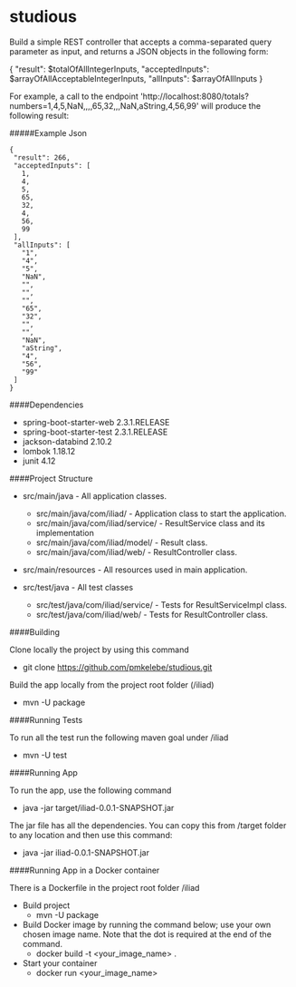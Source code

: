 # studious
Build a simple REST controller that accepts a comma-separated query parameter as input, and returns a JSON objects in the following form:

 

{
    "result": $totalOfAllIntegerInputs,
    "acceptedInputs": $arrayOfAllAcceptableIntegerInputs,
    "allInputs": $arrayOfAllInputs
}

 

For example, a call to the endpoint 'http://localhost:8080/totals?numbers=1,4,5,NaN,,,,65,32,,,NaN,aString,4,56,99' will produce the following result:

 
#####Example Json
 ```
{
  "result": 266,
  "acceptedInputs": [
    1,
    4,
    5,
    65,
    32,
    4,
    56,
    99
  ],
  "allInputs": [
    "1",
    "4",
    "5",
    "NaN",
    "",
    "",
    "",
    "65",
    "32",
    "",
    "",
    "NaN",
    "aString",
    "4",
    "56",
    "99"
  ]
}
```
####Dependencies 
- spring-boot-starter-web 2.3.1.RELEASE
- spring-boot-starter-test 2.3.1.RELEASE
- jackson-databind 2.10.2
- lombok 1.18.12
- junit 4.12

####Project Structure
- src/main/java - All application classes.
  - src/main/java/com/iliad/ - Application class to start the application.
  - src/main/java/com/iliad/service/ - ResultService class and its implementation
  - src/main/java/com/iliad/model/ - Result class.
  - src/main/java/com/iliad/web/ - ResultController class.

- src/main/resources - All resources used in main application.

- src/test/java - All test classes
  - src/test/java/com/iliad/service/ - Tests for ResultServiceImpl class.
  - src/test/java/com/iliad/web/ - Tests for ResultController class. 

 ####Building
 
 Clone locally the project by using this command
 - git clone https://github.com/pmkelebe/studious.git
 
 Build the app locally from the project root folder (/iliad)
 - mvn -U package
 
 ####Running Tests
 
 To run all the test run the following maven goal under /iliad 
 - mvn -U test
 
 ####Running App
 
 To run the app, use the following command
 - java -jar target/iliad-0.0.1-SNAPSHOT.jar
 
 The jar file has all the dependencies. You can copy this from /target folder to any location and then use this command:
 - java -jar iliad-0.0.1-SNAPSHOT.jar
 
 ####Running App in a Docker container
  
 There is a Dockerfile in the project root folder /iliad
 - Build project
   - mvn -U package
 - Build  Docker image by running the command below; use your own chosen image name.
  Note that the dot is required at the end of the command.
   - docker build -t <your_image_name> . 
 - Start your container 
   - docker run  <your_image_name>
 